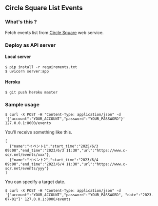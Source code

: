 ## Circle Square List Events

### What's this ?
Fetch events list from [Circle Square](https://www.c-sqr.net/) web service.

### Deploy as API server

#### Local server

```
$ pip install -r requirements.txt
$ uvicorn server:app
```

#### Heroku

```
$ git push heroku master
```

### Sample usage

```
$ curl -X POST -H "Content-Type: application/json" -d '{"account":"YOUR_ACCOUNT","password":"YOUR_PASSWORD"}' 127.0.0.1:8000/events
```

You'll receive something like this.
```
[
  {"name":"イベント1","start_time":"2025/6/3 09:00","end_time":"2023/6/3 11:30","url":"https://www.c-sqr.net/events/xxx"},
  {"name":"イベント2","start_time":"2023/6/4 09:00","end_time":"2023/6/4 11:30","url":"https://www.c-sqr.net/events/yyy"}
]
```

You can specify a target date.
```
$ curl -X POST -H "Content-Type: application/json" -d '{"account":"YOUR_ACCOUNT","password":"YOUR_PASSWORD", "date":"2023-07-01"}' 127.0.0.1:8000/events
```

